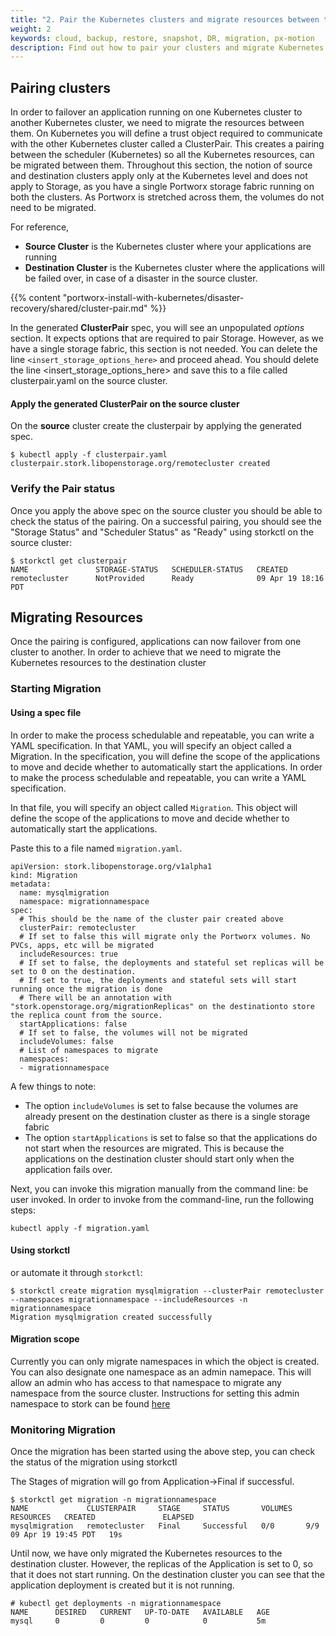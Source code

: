```yaml
---
title: "2. Pair the Kubernetes clusters and migrate resources between them"
weight: 2
keywords: cloud, backup, restore, snapshot, DR, migration, px-motion
description: Find out how to pair your clusters and migrate Kubernetes resources between them
---
```


## Pairing clusters
In order to failover an application running on one Kubernetes cluster to another Kubernetes cluster, we need to migrate the resources between them.
On Kubernetes you will define a trust object required to communicate with the other Kubernetes cluster called a ClusterPair. This creates a pairing between the scheduler (Kubernetes) so all the Kubernetes resources, 
can be migrated between them. Throughout this section, the notion of source and destination clusters apply only at the Kubernetes level and does not apply to Storage, as you have a single Portworx storage fabric running on both the clusters.
As Portworx is stretched across them, the volumes do not need to be migrated. 

For reference,

* **Source Cluster** is the Kubernetes cluster where your applications are running
* **Destination Cluster** is the Kubernetes cluster where the applications will be failed over, in case of a disaster in the source cluster.

{{% content "portworx-install-with-kubernetes/disaster-recovery/shared/cluster-pair.md" %}}

In the generated **ClusterPair** spec, you will see an unpopulated *options* section. It expects options that are required to pair Storage. However, as we have a single storage fabric, this section is not needed.
You can delete the line `<insert_storage_options_here>` and proceed ahead.
You should delete the line <insert_storage_options_here> and save this to a file called clusterpair.yaml on the source cluster.

#### Apply the generated ClusterPair on the source cluster

On the **source** cluster create the clusterpair by applying the generated spec.
```
$ kubectl apply -f clusterpair.yaml
clusterpair.stork.libopenstorage.org/remotecluster created
```

### Verify the Pair status
Once you apply the above spec on the source cluster you should be able to check the status of the pairing. On a successful pairing, you should
see the "Storage Status" and "Scheduler Status" as "Ready" using storkctl on the
source cluster:
```
$ storkctl get clusterpair
NAME               STORAGE-STATUS   SCHEDULER-STATUS   CREATED
remotecluster      NotProvided      Ready              09 Apr 19 18:16 PDT
```

## Migrating Resources
Once the pairing is configured, applications can now failover from one cluster to another. In order to achieve that we need to 
migrate the Kubernetes resources to the destination cluster

### Starting Migration

#### Using a spec file
In order to make the process schedulable and repeatable, you can write a YAML
specification. In that YAML, you will specify an object called a Migration.
In the specification, you will define the scope of the 
applications to move and decide whether to automatically start the applications.
In order to make the process schedulable and repeatable, you can write a YAML specification.

In that file, you will specify an object called `Migration`. This object will define the scope of the applications to move and decide whether to automatically start the applications.

Paste this to a file named `migration.yaml`.
```text
apiVersion: stork.libopenstorage.org/v1alpha1
kind: Migration
metadata:
  name: mysqlmigration
  namespace: migrationnamespace
spec:
  # This should be the name of the cluster pair created above
  clusterPair: remotecluster
  # If set to false this will migrate only the Portworx volumes. No PVCs, apps, etc will be migrated
  includeResources: true
  # If set to false, the deployments and stateful set replicas will be set to 0 on the destination.
  # If set to true, the deployments and stateful sets will start running once the migration is done
  # There will be an annotation with "stork.openstorage.org/migrationReplicas" on the destinationto store the replica count from the source.
  startApplications: false
  # If set to false, the volumes will not be migrated
  includeVolumes: false
  # List of namespaces to migrate
  namespaces:
  - migrationnamespace
```

A few things to note:

* The option `includeVolumes` is set to false because the volumes are already present on the destination cluster as there is a single storage fabric
* The option `startApplications` is set to false so that the applications do not start when the resources are migrated. This is because the applications on the destination cluster should start only when the application fails over.


Next, you can invoke this migration manually from the command line:
be user invoked. In order to invoke from the command-line, run the following
steps:

```text
kubectl apply -f migration.yaml
```

#### Using storkctl
or automate it through `storkctl`:
```
$ storkctl create migration mysqlmigration --clusterPair remotecluster --namespaces migrationnamespace --includeResources -n migrationnamespace
Migration mysqlmigration created successfully
```

#### Migration scope
Currently you can only migrate namespaces in which the object is created. You
can also designate one namespace as an admin namepace. This will allow an admin
who has access to that namespace to migrate any namespace from the source
cluster. Instructions for setting this admin namespace to stork can be found
[here](/portworx-install-with-kubernetes/migration/px-motion/cluster-admin-namespace)

### Monitoring Migration
Once the migration has been started using the above step, you can check the status of the migration using storkctl

The Stages of migration will go from Application→Final if successful.
```
$ storkctl get migration -n migrationnamespace
NAME             CLUSTERPAIR     STAGE     STATUS       VOLUMES   RESOURCES   CREATED               ELAPSED
mysqlmigration   remotecluster   Final     Successful   0/0       9/9         09 Apr 19 19:45 PDT   19s
```

Until now, we have only migrated the Kubernetes resources to the destination cluster. However, the replicas of the Application is set to 0, so that it does not start running. On the destination cluster
you can see that the application deployment is created but it is not running.

```
# kubectl get deployments -n migrationnamespace
NAME      DESIRED   CURRENT   UP-TO-DATE   AVAILABLE   AGE
mysql     0         0         0            0           5m
```
